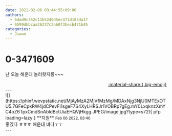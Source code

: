 ```yaml
---
date: 2022-02-06 03:44:55+09:00
authors:
  - 6dad9c352c11b5249d5ec471d183da17
  - 6599dbbcaa26237c2ab0f3becb421b45
categories:
  - Jiwon
---
```


# 0-3471609

<div class="post-container" markdown="1">
<div class="content-container md-sidebar__scrollwrap" markdown="1">

난 오늘 해운대 놀러왓지롱~~~

</div>
</div>

<div style="text-align: right;" markdown="1">
<a href="https://weverse.io/fromis9/fanpost/0-3471609" style="text-align: right;">:material-share:{.big-emoji}</a>
</div>
---

<div class="comments-container md-sidebar__scrollwrap" markdown="1">
<div class="comment" markdown="1">
<div class='id-container' markdown="1">
![](https://phinf.wevpstatic.net/MjAyMzA2MjVfMzMg/MDAxNjg3NjU0MTExOTU5.7GFeCpkRW4jdCPevFi1sgeF7S4XyLHRSJr1VOBRp7gEg.mY0LxqknzXmYC4oZ6TpxCmdSnAbldBctUiaEHQVjHkgg.JPEG/image.jpg?type=s72){ pfp loading=lazy }
**<span class="artist">지원</span>** <small>Feb 06 2022, 03:46</small><br>
</div>
<div class='comment-body' markdown="1">
좋겠다 ㅎㅎㅎ 해운대 바다ㅜㅜ
</div>
</div>
</div>
---
